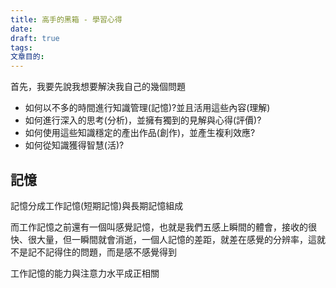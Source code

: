 ```yaml
---
title: 高手的黑箱 - 學習心得
date: 
draft: true
tags: 
文章目的:
---
```

首先，我要先說我想要解決我自己的幾個問題
- 如何以不多的時間進行知識管理(記憶)?並且活用這些內容(理解)
- 如何進行深入的思考(分析)，並擁有獨到的見解與心得(評價)?
- 如何使用這些知識穩定的產出作品(創作)，並產生複利效應?
- 如何從知識獲得智慧(活)?



## 記憶

記憶分成工作記憶(短期記憶)與長期記憶組成

而工作記憶之前還有一個叫感覺記憶，也就是我們五感上瞬間的體會，接收的很快、很大量，但一瞬間就會消逝，一個人記憶的差距，就差在感覺的分辨率，這就不是記不記得住的問題，而是感不感覺得到

工作記憶的能力與注意力水平成正相關
